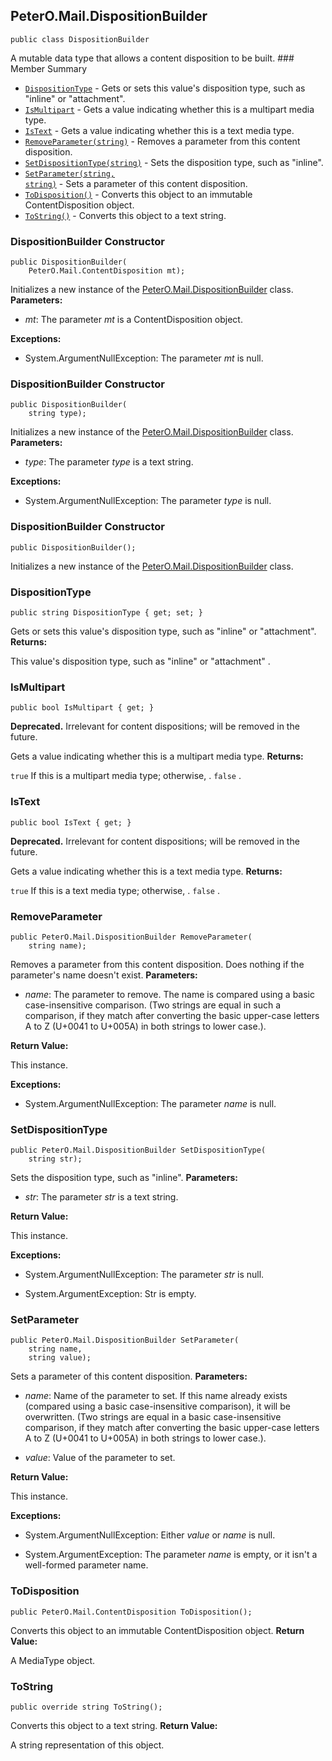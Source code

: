 ## PeterO.Mail.DispositionBuilder

    public class DispositionBuilder

 A mutable data type that allows a content disposition to be built.  ### Member Summary
* <code>[DispositionType](#DispositionType)</code> - Gets or sets this value's disposition type, such as "inline" or "attachment".
* <code>[IsMultipart](#IsMultipart)</code> - Gets a value indicating whether this is a multipart media type.
* <code>[IsText](#IsText)</code> - Gets a value indicating whether this is a text media type.
* <code>[RemoveParameter(string)](#RemoveParameter_string)</code> - Removes a parameter from this content disposition.
* <code>[SetDispositionType(string)](#SetDispositionType_string)</code> - Sets the disposition type, such as "inline".
* <code>[SetParameter(string, string)](#SetParameter_string_string)</code> - Sets a parameter of this content disposition.
* <code>[ToDisposition()](#ToDisposition)</code> - Converts this object to an immutable ContentDisposition object.
* <code>[ToString()](#ToString)</code> - Converts this object to a text string.

<a id="Void_ctor_ContentDisposition"></a>
### DispositionBuilder Constructor

    public DispositionBuilder(
        PeterO.Mail.ContentDisposition mt);

 Initializes a new instance of the [PeterO.Mail.DispositionBuilder](PeterO.Mail.DispositionBuilder.md) class.  <b>Parameters:</b>

 * <i>mt</i>: The parameter  <i>mt</i>
 is a ContentDisposition object.

<b>Exceptions:</b>

 * System.ArgumentNullException:
The parameter  <i>mt</i>
 is null.

<a id="Void_ctor_String"></a>
### DispositionBuilder Constructor

    public DispositionBuilder(
        string type);

 Initializes a new instance of the [PeterO.Mail.DispositionBuilder](PeterO.Mail.DispositionBuilder.md) class.  <b>Parameters:</b>

 * <i>type</i>: The parameter  <i>type</i>
 is a text string.

<b>Exceptions:</b>

 * System.ArgumentNullException:
The parameter  <i>type</i>
 is null.

<a id="Void_ctor"></a>
### DispositionBuilder Constructor

    public DispositionBuilder();

 Initializes a new instance of the [PeterO.Mail.DispositionBuilder](PeterO.Mail.DispositionBuilder.md) class.  <a id="DispositionType"></a>
### DispositionType

    public string DispositionType { get; set; }

 Gets or sets this value's disposition type, such as "inline" or "attachment".  <b>Returns:</b>

This value's disposition type, such as "inline" or "attachment" .

<a id="IsMultipart"></a>
### IsMultipart

    public bool IsMultipart { get; }

<b>Deprecated.</b> Irrelevant for content dispositions; will be removed in the future.

 Gets a value indicating whether this is a multipart media type.  <b>Returns:</b>

 `true`  If this is a multipart media type; otherwise, .  `false`  .

<a id="IsText"></a>
### IsText

    public bool IsText { get; }

<b>Deprecated.</b> Irrelevant for content dispositions; will be removed in the future.

 Gets a value indicating whether this is a text media type.  <b>Returns:</b>

 `true`  If this is a text media type; otherwise, .  `false`  .

<a id="RemoveParameter_string"></a>
### RemoveParameter

    public PeterO.Mail.DispositionBuilder RemoveParameter(
        string name);

 Removes a parameter from this content disposition. Does nothing if the parameter's name doesn't exist.  <b>Parameters:</b>

 * <i>name</i>: The parameter to remove. The name is compared using a basic case-insensitive comparison. (Two strings are equal in such a comparison, if they match after converting the basic upper-case letters A to Z (U+0041 to U+005A) in both strings to lower case.).

<b>Return Value:</b>

This instance.

<b>Exceptions:</b>

 * System.ArgumentNullException:
The parameter  <i>name</i>
 is null.

<a id="SetDispositionType_string"></a>
### SetDispositionType

    public PeterO.Mail.DispositionBuilder SetDispositionType(
        string str);

 Sets the disposition type, such as "inline".  <b>Parameters:</b>

 * <i>str</i>: The parameter  <i>str</i>
 is a text string.

<b>Return Value:</b>

This instance.

<b>Exceptions:</b>

 * System.ArgumentNullException:
The parameter  <i>str</i>
 is null.

 * System.ArgumentException:
Str is empty.

<a id="SetParameter_string_string"></a>
### SetParameter

    public PeterO.Mail.DispositionBuilder SetParameter(
        string name,
        string value);

 Sets a parameter of this content disposition.  <b>Parameters:</b>

 * <i>name</i>: Name of the parameter to set. If this name already exists (compared using a basic case-insensitive comparison), it will be overwritten. (Two strings are equal in a basic case-insensitive comparison, if they match after converting the basic upper-case letters A to Z (U+0041 to U+005A) in both strings to lower case.).

 * <i>value</i>: Value of the parameter to set.

<b>Return Value:</b>

This instance.

<b>Exceptions:</b>

 * System.ArgumentNullException:
Either  <i>value</i>
 or  <i>name</i>
 is null.

 * System.ArgumentException:
The parameter  <i>name</i>
 is empty, or it isn't a well-formed parameter name.

<a id="ToDisposition"></a>
### ToDisposition

    public PeterO.Mail.ContentDisposition ToDisposition();

 Converts this object to an immutable ContentDisposition object.  <b>Return Value:</b>

A MediaType object.

<a id="ToString"></a>
### ToString

    public override string ToString();

 Converts this object to a text string.  <b>Return Value:</b>

A string representation of this object.
